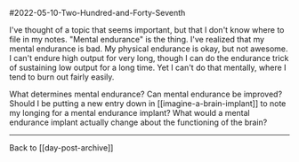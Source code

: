#2022-05-10-Two-Hundred-and-Forty-Seventh

I've thought of a topic that seems important, but that I don't know where to file in my notes.  "Mental endurance" is the thing.  I've realized that my mental endurance is bad.  My physical endurance is okay, but not awesome.  I can't endure high output for very long, though I can do the endurance trick of sustaining low output for a long time.  Yet I can't do that mentally, where I tend to burn out fairly easily.

What determines mental endurance?  Can mental endurance be improved?  Should I be putting a new entry down in [[imagine-a-brain-implant]] to note my longing for a mental endurance implant?  What would a mental endurance implant actually change about the functioning of the brain?

---
Back to [[day-post-archive]]